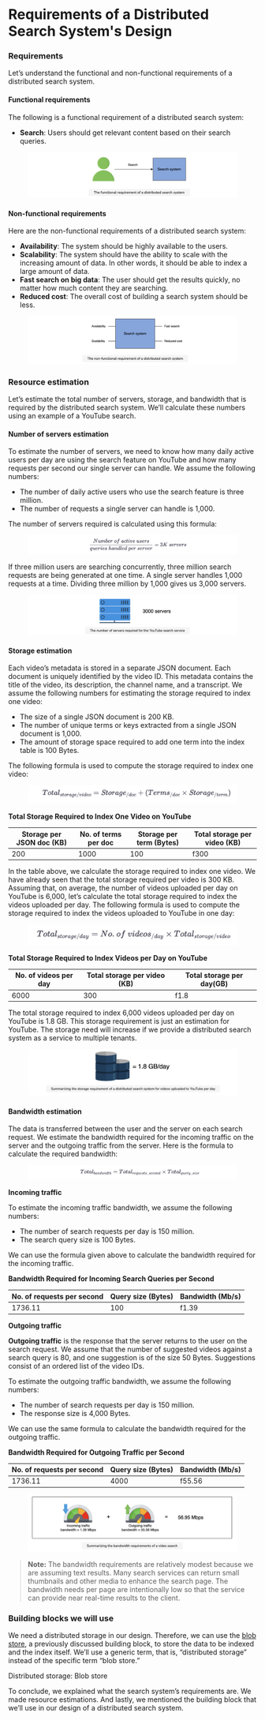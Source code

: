 # Requirements of a Distributed Search System's Design

### Requirements <a href="#requirements-0" id="requirements-0"></a>

Let’s understand the functional and non-functional requirements of a distributed search system.

#### Functional requirements <a href="#functional-requirements-1" id="functional-requirements-1"></a>

The following is a functional requirement of a distributed search system:

* **Search**: Users should get relevant content based on their search queries.

<figure><img src="../.gitbook/assets/Screenshot 2023-09-03 at 2.12.08 AM.png" alt=""><figcaption></figcaption></figure>

#### Non-functional requirements <a href="#non-functional-requirements-0" id="non-functional-requirements-0"></a>

Here are the non-functional requirements of a distributed search system:

* **Availability**: The system should be highly available to the users.
* **Scalability**: The system should have the ability to scale with the increasing amount of data. In other words, it should be able to index a large amount of data.
* **Fast search on big data**: The user should get the results quickly, no matter how much content they are searching.
* **Reduced cost**: The overall cost of building a search system should be less.

<figure><img src="../.gitbook/assets/Screenshot 2023-09-03 at 2.12.31 AM.png" alt=""><figcaption></figcaption></figure>

### Resource estimation <a href="#resource-estimation-0" id="resource-estimation-0"></a>

Let’s estimate the total number of servers, storage, and bandwidth that is required by the distributed search system. We’ll calculate these numbers using an example of a YouTube search.

#### Number of servers estimation <a href="#number-of-servers-estimation-1" id="number-of-servers-estimation-1"></a>

To estimate the number of servers, we need to know how many daily active users per day are using the search feature on YouTube and how many requests per second our single server can handle. We assume the following numbers:

* The number of daily active users who use the search feature is three million.
* The number of requests a single server can handle is 1,000.

The number of servers required is calculated using this formula:

<figure><img src="../.gitbook/assets/Screenshot 2023-09-03 at 2.13.01 AM.png" alt=""><figcaption></figcaption></figure>

If three million users are searching concurrently, three million search requests are being generated at one time. A single server handles 1,000 requests at a time. Dividing three million by 1,000 gives us 3,000 servers.

<figure><img src="../.gitbook/assets/Screenshot 2023-09-03 at 2.13.15 AM.png" alt=""><figcaption></figcaption></figure>

#### Storage estimation <a href="#storage-estimation-0" id="storage-estimation-0"></a>

Each video’s metadata is stored in a separate JSON document. Each document is uniquely identified by the video ID. This metadata contains the title of the video, its description, the channel name, and a transcript. We assume the following numbers for estimating the storage required to index one video:

* The size of a single JSON document is 200 KB.
* The number of unique terms or keys extracted from a single JSON document is 1,000.
* The amount of storage space required to add one term into the index table is 100 Bytes.

The following formula is used to compute the storage required to index one video:

<figure><img src="../.gitbook/assets/Screenshot 2023-09-03 at 2.14.23 AM.png" alt=""><figcaption></figcaption></figure>

**Total Storage Required to Index One Video on YouTube**

| Storage per JSON doc (KB) | No. of terms per doc | Storage per term (Bytes) | Total storage per video (KB) |
| ------------------------- | -------------------- | ------------------------ | ---------------------------- |
| 200                       | 1000                 | 100                      | f300                         |

In the table above, we calculate the storage required to index one video. We have already seen that the total storage required per video is 300 KB. Assuming that, on average, the number of videos uploaded per day on YouTube is 6,000, let’s calculate the total storage required to index the videos uploaded per day. The following formula is used to compute the storage required to index the videos uploaded to YouTube in one day:

<figure><img src="../.gitbook/assets/Screenshot 2023-09-03 at 2.14.50 AM.png" alt=""><figcaption></figcaption></figure>

**Total Storage Required to Index Videos per Day on YouTube**

| No. of videos per day | Total storage per video (KB) | Total storage per day(GB) |
| --------------------- | ---------------------------- | ------------------------- |
| 6000                  | 300                          | f1.8                      |

The total storage required to index 6,000 videos uploaded per day on YouTube is 1.8 GB. This storage requirement is just an estimation for YouTube. The storage need will increase if we provide a distributed search system as a service to multiple tenants.

<figure><img src="../.gitbook/assets/Screenshot 2023-09-03 at 2.15.36 AM.png" alt=""><figcaption></figcaption></figure>

#### Bandwidth estimation <a href="#bandwidth-estimation-0" id="bandwidth-estimation-0"></a>

The data is transferred between the user and the server on each search request. We estimate the bandwidth required for the incoming traffic on the server and the outgoing traffic from the server. Here is the formula to calculate the required bandwidth:

<figure><img src="../.gitbook/assets/Screenshot 2023-09-03 at 2.16.04 AM.png" alt=""><figcaption></figcaption></figure>

**Incoming traffic**

To estimate the incoming traffic bandwidth, we assume the following numbers:

* The number of search requests per day is 150 million.
* The search query size is 100 Bytes.

We can use the formula given above to calculate the bandwidth required for the incoming traffic.

**Bandwidth Required for Incoming Search Queries per Second**

| No. of requests per second | Query size (Bytes) | Bandwidth (Mb/s) |
| -------------------------- | ------------------ | ---------------- |
| 1736.11                    | 100                | f1.39            |

**Outgoing traffic**

**Outgoing traffic** is the response that the server returns to the user on the search request. We assume that the number of suggested videos against a search query is 80, and one suggestion is of the size 50 Bytes. Suggestions consist of an ordered list of the video IDs.

To estimate the outgoing traffic bandwidth, we assume the following numbers:

* The number of search requests per day is 150 million.
* The response size is 4,000 Bytes.

We can use the same formula to calculate the bandwidth required for the outgoing traffic.

**Bandwidth Required for Outgoing Traffic per Second**

| No. of requests per second | Query size (Bytes) | Bandwidth (Mb/s) |
| -------------------------- | ------------------ | ---------------- |
| 1736.11                    | 4000               | f55.56           |

<figure><img src="../.gitbook/assets/Screenshot 2023-09-03 at 2.16.38 AM.png" alt=""><figcaption></figcaption></figure>

> **Note:** The bandwidth requirements are relatively modest because we are assuming text results. Many search services can return small thumbnails and other media to enhance the search page. The bandwidth needs per page are intentionally low so that the service can provide near real-time results to the client.

### Building blocks we will use <a href="#building-blocks-we-will-use" id="building-blocks-we-will-use"></a>

We need a distributed storage in our design. Therefore, we can use the [blob store](../blob-store/system-design-a-blob-store.md), a previously discussed building block, to store the data to be indexed and the index itself. We’ll use a generic term, that is, “distributed storage” instead of the specific term “blob store.”

Distributed storage: Blob store

To conclude, we explained what the search system’s requirements are. We made resource estimations. And lastly, we mentioned the building block that we’ll use in our design of a distributed search system.
